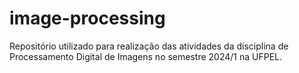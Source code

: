 # image-processing
Repositório utilizado para realização das atividades da disciplina de Processamento Digital de Imagens no semestre 2024/1 na UFPEL.

